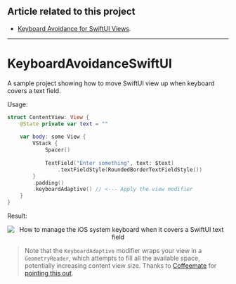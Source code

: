 ## Article related to this project

- [Keyboard Avoidance for SwiftUI Views](https://www.vadimbulavin.com/how-to-move-swiftui-view-when-keyboard-covers-text-field/).

---

# KeyboardAvoidanceSwiftUI

A sample project showing how to move SwiftUI view up when keyboard covers a text field.

Usage:

```swift
struct ContentView: View {
    @State private var text = ""
    
    var body: some View {
        VStack {
            Spacer()
            
            TextField("Enter something", text: $text)
                .textFieldStyle(RoundedBorderTextFieldStyle())
        }
        .padding()
        .keyboardAdaptive() // <--- Apply the view modifier
    }
}
````

Result:

<p align="center">
  <img src="https://github.com/V8tr/KeyboardAvoidanceSwiftUI/blob/master/demo.gif" alt="How to manage the iOS system keyboard when it covers a SwiftUI text field"/>
</p>

> Note that the `KeyboardAdaptive` modifier wraps your view in a `GeometryReader`, which attempts to fill all the available space, potentially increasing content view size. Thanks to [Coffeemate](https://github.com/Coffeemate) for [pointing this out](https://github.com/V8tr/KeyboardAvoidanceSwiftUI/issues/4#issuecomment-620546453).

